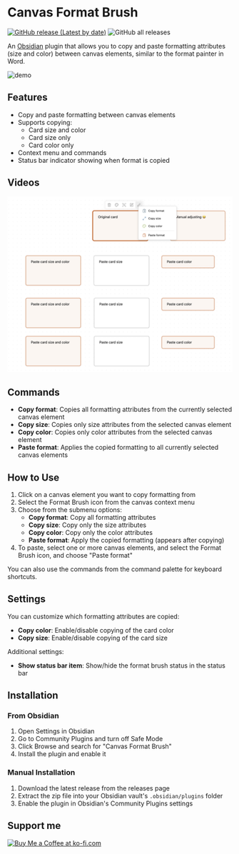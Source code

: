 # Canvas Format Brush

[![GitHub release (Latest by date)](https://img.shields.io/github/v/release/wenlzhang/obsidian-canvas-format-brush)](https://github.com/wenlzhang/obsidian-canvas-format-brush/releases) ![GitHub all releases](https://img.shields.io/github/downloads/wenlzhang/obsidian-canvas-format-brush/total?color=success)

An [Obsidian](https://obsidian.md/) plugin that allows you to copy and paste formatting attributes (size and color) between canvas elements, similar to the format painter in Word.

![demo](/docs/attachment/demo.gif)

## Features

- Copy and paste formatting between canvas elements
- Supports copying:
  - Card size and color
  - Card size only
  - Card color only
- Context menu and commands
- Status bar indicator showing when format is copied

## Videos

<a href="https://youtu.be/mM0rvHQGk-k?si=AplgFiFVpols4N-C" target="_blank">
  <img src="./docs/attachment/thumbnail-demo.png" width="800" alt="New Plugin: Format Painter for Obsidian Canvas" />
</a>

## Commands

- **Copy format**: Copies all formatting attributes from the currently selected canvas element
- **Copy size**: Copies only size attributes from the selected canvas element
- **Copy color**: Copies only color attributes from the selected canvas element
- **Paste format**: Applies the copied formatting to all currently selected canvas elements

## How to Use

1. Click on a canvas element you want to copy formatting from
2. Select the Format Brush icon from the canvas context menu
3. Choose from the submenu options:
   - **Copy format**: Copy all formatting attributes
   - **Copy size**: Copy only the size attributes
   - **Copy color**: Copy only the color attributes
   - **Paste format**: Apply the copied formatting (appears after copying)
4. To paste, select one or more canvas elements, and select the Format Brush icon, and choose "Paste format"

You can also use the commands from the command palette for keyboard shortcuts.

## Settings

You can customize which formatting attributes are copied:

- **Copy color**: Enable/disable copying of the card color
- **Copy size**: Enable/disable copying of the card size

Additional settings:

- **Show status bar item**: Show/hide the format brush status in the status bar

## Installation

### From Obsidian

1. Open Settings in Obsidian
2. Go to Community Plugins and turn off Safe Mode
3. Click Browse and search for "Canvas Format Brush"
4. Install the plugin and enable it

### Manual Installation

1. Download the latest release from the releases page
2. Extract the zip file into your Obsidian vault's `.obsidian/plugins` folder
3. Enable the plugin in Obsidian's Community Plugins settings

## Support me

<a href='https://ko-fi.com/C0C66C1TB' target='_blank'><img height='36' style='border:0px;height:36px;' src='https://storage.ko-fi.com/cdn/kofi1.png?v=3' border='0' alt='Buy Me a Coffee at ko-fi.com' /></a>
